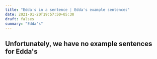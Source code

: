 ```yaml
---
title: "Edda's in a sentence | Edda's example sentences"
date: 2021-01-20T19:57:50+05:30
draft: falses
summary: "Edda's"
---
```

## Unfortunately, we have no example sentences for Edda's                 
